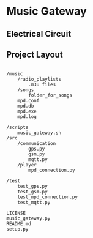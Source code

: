 # Music Gateway



## Electrical Circuit



## Project Layout
<pre><code>
/music
    /radio_playlists
        .m3u files
    /songs
        folder_for_songs
    mpd.conf
    mpd.db
    mpd.exe
    mpd.log

/scripts
    music_gateway.sh
/src
    /communication
        gps.py
        gsm.py
        mqtt.py
    /player
        mpd_connection.py

/test
    test_gps.py
    test_gsm.py
    test_mpd_connection.py
    test_mqtt.py

LICENSE
music_gateway.py
README.md
setup.py
</pre></code>